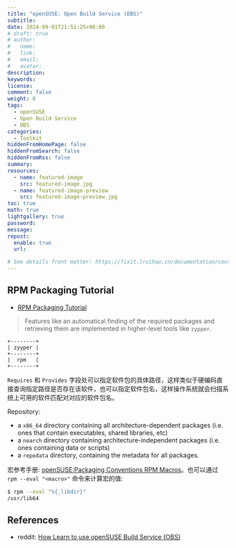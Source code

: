 ```yaml
---
title: "openSUSE: Open Build Service (OBS)"
subtitle:
date: 2024-09-01T21:51:25+08:00
# draft: true
# author:
#   name:
#   link:
#   email:
#   avatar:
description:
keywords:
license:
comment: false
weight: 0
tags:
  - openSUSE
  - Open Build Service
  - OBS
categories:
  - Toolkit
hiddenFromHomePage: false
hiddenFromSearch: false
hiddenFromRss: false
summary:
resources:
  - name: featured-image
    src: featured-image.jpg
  - name: featured-image-preview
    src: featured-image-preview.jpg
toc: true
math: true
lightgallery: true
password:
message:
repost:
  enable: true
  url:

# See details front matter: https://fixit.lruihao.cn/documentation/content-management/introduction/#front-matter
---
```


<!--more-->

## RPM Packaging Tutorial

- [RPM Packaging Tutorial](https://www.zq1.de/~bernhard/mirror/duncan.codes/tutorials/rpm-packaging/)

> Features like an automatical finding of the required packages and retrieving them are implemented in higher-level tools like `zypper`.

```goat
+--------+                     
| zyyper |                     
+--------+                     
|  rpm   |                     
+--------+                     
```

`Requires` 和 `Provides` 字段处可以指定软件包的具体路径，这样类似于硬编码直接查询指定路径是否存在该软件，也可以指定软件包名，这样操作系统就会扫描系统上可用的软件匹配对对应的软件包名。

Repository:

- a `x86_64` directory containing all architecture-dependent packages (i.e. ones that contain executables, shared libraries, etc)
- a `noarch` directory containing architecture-independent packages (i.e. ones containing data or scripts)
- a `repodata` directory, containing the metadata for all packages.

宏参考手册: [openSUSE:Packaging Conventions RPM Macros](https://en.opensuse.org/openSUSE:Packaging_Conventions_RPM_Macros)。也可以通过 `rpm --eval "<macro>"` 命令来计算宏的值:

```bash
$ rpm --eval "%{_libdir}"
/usr/lib64
```

## References

- reddit: [How Learn to use openSUSE Build Service (OBS)](https://www.reddit.com/r/openSUSE/comments/yk1vwe/how_learn_to_use_opensuse_build_service_obs/)

